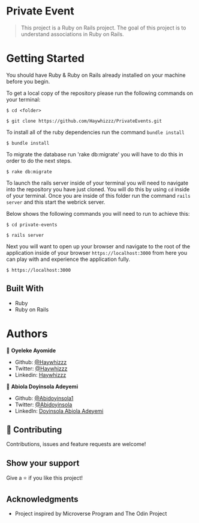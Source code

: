 # Private Event

>This project is a Ruby on Rails project. The goal of this project is to understand associations in Ruby on Rails. 

# Getting Started

You should have Ruby & Ruby on Rails already installed on your machine before you begin.

To get a local copy of the repository please run the following commands on your terminal:

```
$ cd <folder>
```

```
$ git clone https://github.com/Haywhizzz/PrivateEvents.git
```

To install all of the ruby dependencies run the command `bundle install`

```
$ bundle install
```

To migrate the database run 'rake db:migrate' you will have to do this in order to do the next steps.

```
$ rake db:migrate
```

To launch the rails server inside of your terminal you will need to navigate into the repository you have just cloned. You will do this by using `cd` inside of your terminal. Once you are inside of this folder run the command `rails server` and this start the webrick server. 

Below shows the following commands you will need to run to achieve this:

```
$ cd private-events
```

```
$ rails server
```

Next you will want to open up your browser and navigate to the root of the application inside of your browser `https://localhost:3000` from here you can play with and experience the application fully.
```
$ https://localhost:3000
```


## Built With

- Ruby 
- Ruby on Rails 


# Authors

👤 **Oyeleke Ayomide**

- Github: [@Haywhizzz](https://github.com/Haywhizzz)
- Twitter: [@Haywhizzz](https://twitter.com/Haywhizzz)
- Linkedin: [Haywhizzz](https://www.linkedin.com/in/oyeleke-ayomide)


👤 **Abiola Doyinsola Adeyemi**

- Github: [@Abidoyinsola1](https://github.com/Abidoyinsola1)
- Twitter: [@Abidoyinsola](https://twitter.com/abidoyinsola)
- LinkedIn: [Doyinsola Abiola Adeyemi](https://www.linkedin.com/in/doyinsola-adeyemi)


## 🤝 Contributing

Contributions, issues and feature requests are welcome!

## Show your support

Give a ⭐️ if you like this project!

## Acknowledgments

- Project inspired by Microverse Program and The Odin Project
